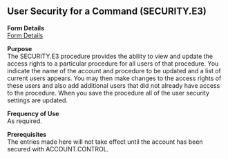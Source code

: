 ##  User Security for a Command (SECURITY.E3)

<PageHeader />

**Form Details**  
[ Form Details ](SECURITY-E3-1/README.md)   

**Purpose**  
The SECURITY.E3 procedure provides the ability to view and update the access
rights to a particular procedure for all users of that procedure. You indicate
the name of the account and procedure to be updated and a list of current
users appears. You may then make changes to the access rights of these users
and also add additional users that did not already have access to the
procedure. When you save the procedure all of the user security settings are
updated.  

**Frequency of Use**  
As required.

**Prerequisites**  
The entries made here will not take effect until the account has been secured
with ACCOUNT.CONTROL.

<badge text= "Version 8.10.57" vertical="middle" />

<PageFooter />